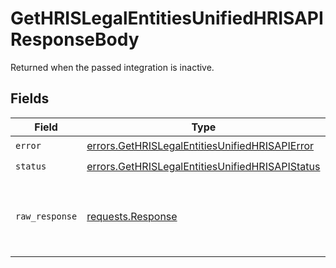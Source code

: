 # GetHRISLegalEntitiesUnifiedHRISAPIResponseBody

Returned when the passed integration is inactive.


## Fields

| Field                                                                                                              | Type                                                                                                               | Required                                                                                                           | Description                                                                                                        |
| ------------------------------------------------------------------------------------------------------------------ | ------------------------------------------------------------------------------------------------------------------ | ------------------------------------------------------------------------------------------------------------------ | ------------------------------------------------------------------------------------------------------------------ |
| `error`                                                                                                            | [errors.GetHRISLegalEntitiesUnifiedHRISAPIError](../../models/errors/gethrislegalentitiesunifiedhrisapierror.md)   | :heavy_check_mark:                                                                                                 | N/A                                                                                                                |
| `status`                                                                                                           | [errors.GetHRISLegalEntitiesUnifiedHRISAPIStatus](../../models/errors/gethrislegalentitiesunifiedhrisapistatus.md) | :heavy_check_mark:                                                                                                 | N/A                                                                                                                |
| `raw_response`                                                                                                     | [requests.Response](https://requests.readthedocs.io/en/latest/api/#requests.Response)                              | :heavy_minus_sign:                                                                                                 | Raw HTTP response; suitable for custom response parsing                                                            |